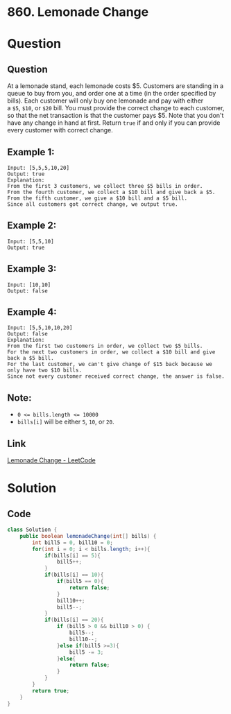 # 860. Lemonade Change

# Question

## Question

At a lemonade stand, each lemonade costs \$5. Customers are standing in a queue to buy from you, and order one at a time (in the order specified by bills). Each customer will only buy one lemonade and pay with either a `$5`, `$10`, or `$20` bill. You must provide the correct change to each customer, so that the net transaction is that the customer pays \$5. Note that you don't have any change in hand at first. Return `true` if and only if you can provide every customer with correct change.

## **Example 1:**

```
Input: [5,5,5,10,20]
Output: true
Explanation:
From the first 3 customers, we collect three $5 bills in order.
From the fourth customer, we collect a $10 bill and give back a $5.
From the fifth customer, we give a $10 bill and a $5 bill.
Since all customers got correct change, we output true.

```

## **Example 2:**

```
Input: [5,5,10]
Output: true

```

## **Example 3:**

```
Input: [10,10]
Output: false

```

## **Example 4:**

```
Input: [5,5,10,10,20]
Output: false
Explanation:
From the first two customers in order, we collect two $5 bills.
For the next two customers in order, we collect a $10 bill and give back a $5 bill.
For the last customer, we can't give change of $15 back because we only have two $10 bills.
Since not every customer received correct change, the answer is false.

```

## **Note:**

- `0 <= bills.length <= 10000`
- `bills[i]` will be either `5`, `10`, or `20`.

## Link

[Lemonade Change - LeetCode](https://leetcode.com/problems/lemonade-change/)

# Solution

## Code

```java
class Solution {
    public boolean lemonadeChange(int[] bills) {
        int bill5 = 0, bill10 = 0;
        for(int i = 0; i < bills.length; i++){
            if(bills[i] == 5){
                bill5++;
            }
            if(bills[i] == 10){
                if(bill5 == 0){
                    return false;
                }
                bill10++;
                bill5--;
            }
            if(bills[i] == 20){
                if (bill5 > 0 && bill10 > 0) {
                    bill5--;
                    bill10--;
                }else if(bill5 >=3){
                    bill5 -= 3;
                }else{
                    return false;
                }
            }
        }
        return true;
    }
}
```
